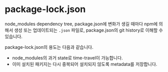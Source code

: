 # package-lock.json

node_modules dependency tree, package.json에 변화가 생길 때마다 npm에 의해서 생성 또는 업데이트되는 `.json` 파일로, package.json의 git history로 이해할 수 있습니다.

package-lock.json의 용도는 다음과 같습니다.

- node_modules의 과거 state로 time-travel이 가능합니다.
- 이미 설치된 패키지는 다시 중복되어 설치되지 않도록 metadata를 저장합니다.
